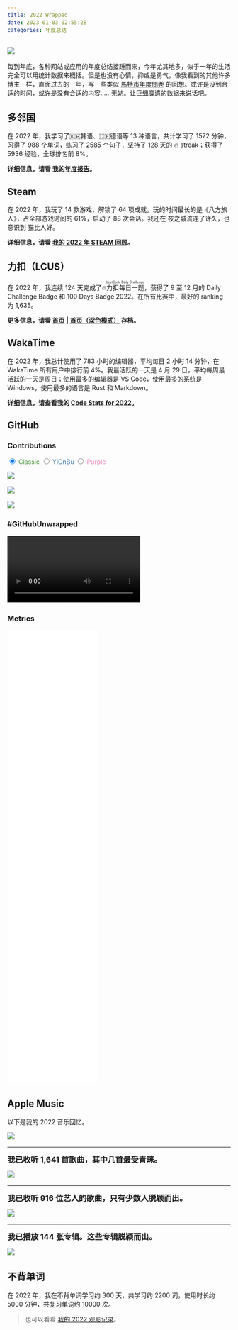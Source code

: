 ```yaml
---
title: 2022 Wrapped
date: 2023-01-03 02:55:28
categories: 年度总结
---
```


![](https://user-images.githubusercontent.com/20166026/210268661-2915a301-be4b-477a-94a7-b603470d0044.jpg)

每到年底，各种网站或应用的年度总结接踵而来，今年尤其地多，似乎一年的生活完全可以用统计数据来概括。但是也没有心情，抑或是勇气，像我看到的其他许多博主一样，直面过去的一年，写一些类似 [馬特市年度問卷](https://matters.news/@hi176/355892-2022-%E9%A6%AC%E7%89%B9%E5%B8%82%E5%B9%B4%E5%BA%A6%E5%95%8F%E5%8D%B7-10-%E5%80%8B%E5%95%8F%E9%A1%8C-%E8%AB%8B%E5%9B%9E%E7%AD%94-2022-bafybeieapn6vb2h7srvnr2rrexpknskha73z6dppir7br7rwy4cllcbxjy) 的回想。或许是没到合适的时间，或许是没有合适的内容……无妨。让巨细靡遗的数据来说话吧。

## 多邻国

在 2022 年，我学习了🇰🇷韩语、🇩🇪德语等 13 种语言，共计学习了 <i class="fa-solid fa-hourglass-start"></i> 1572 分钟，习得了 <i class="fa-solid fa-arrow-down-a-z"></i> 988 个单词，练习了 <i class="fa-solid fa-align-center"></i> 2585 个句子，坚持了 128 天的 🔥 streak；获得了 5936 经验，全球排名前 8%。

<b><i class="fa-solid fa-circle-info"></i> 详细信息，请看 [我的年度报告](/2022/duolingo.html)。</b>

## Steam

在 2022 年，我玩了 <i class="fa-solid fa-gamepad"></i> 14 款游戏，解锁了 <i class="fa-solid fa-star"></i> 64 项成就。玩的时间最长的是《八方旅人》，占全部游戏时间的 61%，启动了 <i class="fas fa-play-circle"></i> 88 次会话。我还在 <i class="fa-solid fa-city"></i> 夜之城流连了许久，也意识到 <i class="fa-solid fa-cat"></i> 猫比人好。

<b><i class="fa-solid fa-circle-info"></i> 详细信息，请看 [我的 2022 年 STEAM 回顾](/2022/steam.html)。</b>

## 力扣（LCUS）

在 2022 年，我连续 124 天完成了🔥<ruby>力扣每日一题<rt>LeetCode Daily Challenge</rt></ruby>，获得了 9 至 12 月的 Daily Challenge Badge 和 100 Days Badge 2022。在所有比赛中，最好的 ranking 为 <i class="fa-solid fa-chart-line"></i> 1,635。

<b><i class="fa-solid fa-circle-info"></i> 更多信息，请看 [首页](/2022/leetcode.html) | [首页（深色模式）](/2022/leetcode-dark.html) 存档。</b>

## WakaTime

在 2022 年，我总计使用了 <i class="fa-solid fa-hourglass-start"></i> 783 小时的编辑器，平均每日 2 小时 14 分钟，在 WakaTime 所有用户中排行前 4%。我最活跃的一天是 <i class="fas fa-calendar-plus"></i> 4 月 29 日，平均每周最活跃的一天是周日；使用最多的编辑器是 <i class="fa-solid fa-code"></i> VS Code，使用最多的系统是 <i class="fab fa-windows"></i> Windows，使用最多的语言是 <i class="fa-brands fa-rust"></i> Rust 和 <i class="fa-brands fa-markdown"></i> Markdown。

<b><i class="fa-solid fa-circle-info"></i> 详细信息，请查看我的 [Code Stats for 2022](/2022/wakatime.html)。</b>


## GitHub

### Contributions

<div class="tabset h-center" style="max-width: 600px;">
<input type="radio" name="tabset" id="tab1" aria-controls="classic" checked>
<label for="tab1" style="color: #4e9746;">Classic</label>
<input type="radio" name="tabset" id="tab2" aria-controls="ylgnbu">
<label for="tab2" style="color: #467fb4;">YlGnBu</label>
<input type="radio" name="tabset" id="tab3" aria-controls="purple">
<label for="tab3" style="color: #ec83c2;">Purple</label>
<div class="tab-panels">
<section id="classic" class="tab-panel">
<p><img src="https://raw.githubusercontent.com/OverflowCat/blog/9d132a41a6a9dbd8b4361392bca72010827d46a8/github-classic.png"></p>
</section>
<section id="ylgnbu" class="tab-panel">
<p><img src="https://raw.githubusercontent.com/OverflowCat/blog/9d132a41a6a9dbd8b4361392bca72010827d46a8/github-ylgnbu.webp"></p>
</section>
<section id="purple" class="tab-panel">
<p><img src="https://raw.githubusercontent.com/OverflowCat/blog/9d132a41a6a9dbd8b4361392bca72010827d46a8/github-purple.webp"></p>
</section>
</div></div>

### #GitHubUnwrapped

<video controls>
<source src="https://user-images.githubusercontent.com/20166026/213816411-45ae2a10-fb55-4acc-85c5-484531ad0320.mp4" type="video/mp4">
  Your browser does not support the video tag.
</video>

### Metrics

![](https://raw.githubusercontent.com/OverflowCat/OverflowCat/8b74fbb47a220241462e7a1f1b02b2fc8edd01f4/metrics/general.svg)

## Apple Music

以下是我的 2022 音乐回忆。

<style>
div.large {
    font-size: 125%;
    font-weight: 650;
}
</style>

![](https://raw.githubusercontent.com/OverflowCat/blog/test_a/imgs/2022-wrapped/apple-music/1.png)

---

<div class="large">我已收听 1,641 首歌曲，其中几首最受青睐。</div>

![](https://raw.githubusercontent.com/OverflowCat/blog/test_a/imgs/2022-wrapped/apple-music/2.webp)

---

<div class="large">我已收听 916 位艺人的歌曲，只有少数人脱颖而出。</div>

![](https://raw.githubusercontent.com/OverflowCat/blog/test_a/imgs/2022-wrapped/apple-music/3.webp)

---

<div class="large">我已播放 144 张专辑。这些专辑脱颖而出。</div>

![](https://raw.githubusercontent.com/OverflowCat/blog/test_a/imgs/2022-wrapped/apple-music/4.webp)

## 不背单词

在 2022 年，我在不背单词学习约 300 天，共学习约 2200 词，使用时长约 5000 分钟，共复习单词约 10000 次。

> <i class="fa-sharp fa-solid fa-arrow-pointer"></i> 也可以看看 [我的 2022 观影记录](/watched-in-2022/)。
